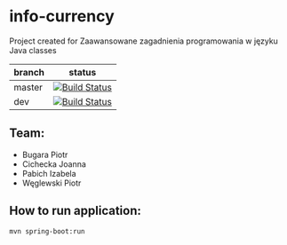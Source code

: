 # info-currency
Project created for Zaawansowane zagadnienia programowania w języku Java classes

branch | status
--- | ---
master | [![Build Status](https://travis-ci.org/PWeglewski/info-currency.svg?branch=master)](https://travis-ci.org/PWeglewski/info-currency)
dev | [![Build Status](https://travis-ci.org/PWeglewski/info-currency.svg?branch=dev)](https://travis-ci.org/PWeglewski/info-currency)

## Team:
- Bugara Piotr
- Cichecka Joanna
- Pabich Izabela
- Węglewski Piotr

## How to run application:

`mvn spring-boot:run`
